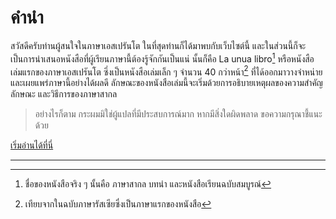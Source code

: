 <link rel="stylesheet" href="https://warut92.github.io/stilo.css">  

# คำนำ

สวัสดีครับท่านผู้สนใจในภาษาเอสเปรันโต ในที่สุดท่านก็ได้มาพบกับเว็บไซต์นี้ และในส่วนนี้ก็จะเป็นการนำเสนอหนังสือที่ผู้เรียนภาษานี้ต้องรู้จักกันเป็นแน่ นั้นก็คือ La unua libro[^1] หรือหนังสือเล่มแรกของภาษาเอสเปรันโต ซึ่งเป็นหนังสือเล่มเล็ก ๆ จำนวน 40 กว่าหน้า[^2]  ที่ได้ออกมาวางจำหน่ายและเผยแพร่ภาษานี้อย่างได้ผลดี ลักษณะของหนังสือเล่มนี้จะเริ่มด้วยการอธิบายเหตุผลของความสำคัญ ลักษณะ และวิธีการของภาษาสากล

> อย่างไรก็ตาม กระผมมิใช่ผู้แปลที่มีประสบการณ์มาก หากมีสิ่งใดผิดพลาด ขอความกรุณาชี้แนะด้วย

[เริ่มอ่านได้ที่นี่](https://warut92.github.io/unualibro/)

---
[^1]: ชื่อของหนังสือจริง ๆ นั้นคือ ภาษาสากล บทนำ และหนังสือเรียนฉบับสมบูรณ์

[^2]: เทียบจากในฉบับภาษารัสเซียซึ่งเป็นภาษาแรกของหนังสือ
